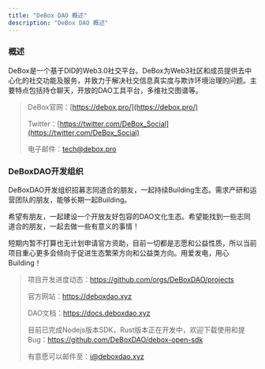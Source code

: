 ```yaml
---
title: "DeBox DAO 概述"
description: "DeBox DAO 概述"
---
```


### 概述

DeBox是一个基于DID的Web3.0社交平台。DeBox为Web3社区和成员提供去中心化的社交功能及服务，并致力于解决社交信息真实度与欺诈环境治理的问题。主要特点包括持仓聊天，开放的DAO工具平台，多维社交图谱等。

> DeBox官网：[https://debox.pro/](https://debox.pro/)
>
> Twitter：[https://twitter.com/DeBox_Social](https://twitter.com/DeBox_Social)
>
> 电子邮件：tech@debox.pro

### DeBoxDAO开发组织

DeBoxDAO开发组织招募志同道合的朋友，一起持续Building生态。需求产研和运营团队的朋友，能够长期一起Building。

希望有朋友，一起建设一个开放友好包容的DAO文化生态。希望能找到一些志同道合的朋友，一起去做一些有意义的事情！

短期内暂不打算也无计划申请官方资助，目前一切都是志愿和公益性质，所以当前项目重心更多会倾向于促进生态繁荣方向和公益类方向。用爱发电，用心Building！

> 项目开发进度动态：https://github.com/orgs/DeBoxDAO/projects
>
> 官方网站：https://deboxdao.xyz
>
> DAO文档：https://docs.deboxdao.xyz
>
> 目前已完成Nodejs版本SDK，Rust版本正在开发中，欢迎下载使用和提Bug：https://github.com/DeBoxDAO/debox-open-sdk
>
> 有意愿可以邮件至：i@deboxdao.xyz
